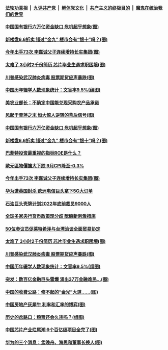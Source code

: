 ####  [法轮功真相](../../../../basic/blob/master/README.md?t=10032102) &nbsp;|&nbsp; [九评共产党](../../../../9ping.md/blob/master/README.md?t=10032102) &nbsp;|&nbsp; [解体党文化](../../../../jtdwh.md/blob/master/README.md?t=10032102)  &nbsp;|&nbsp; [共产主义的终极目的](../../../../gczydzjmd.md/blob/master/README.md?t=10032102) &nbsp;|&nbsp; [魔鬼在统治我们的世界](../../../../mgztzwmdsj.md/blob/master/README.md?t=10032102) 

#### [中国国有银行六万亿资金缺口 危机超乎想象(图)](../pages/p5/948032.md?t=10032102) 

#### [新楼盘6.6折卖 错过“金九” 楼市会有“银十”吗？(图)](../pages/p5/948076.md?t=10032102) 

#### [今年出手73次 李嘉诚父子连续增持长实集团(图)](../pages/p5/948034.md?t=10032102) 

#### [太难了 3小时2千份简历 芯片毕业生遇求职困境(图)](../pages/p5/947981.md?t=10032102) 

#### [川普感染武汉肺炎病毒 股票期货应声暴跌(图)](../pages/p5/947990.md?t=10032102) 

#### [中国历年辍学人数现象统计：文盲率9.5%(组图)](../pages/p5/947950.md?t=10032102) 

#### [美农业部长：不确定中国能兑现采购农产品承诺](../pages/p5/948114.md?t=10032102) 

#### [风起于青萍之末 恒大惊人逆转的背后信号(图)](../pages/p5/948039.md?t=10032102) 

#### [中国国有银行六万亿资金缺口 危机超乎想象(图)](../pages/p5/948032.md?t=10032102) 

#### [新楼盘6.6折卖 错过“金九” 楼市会有“银十”吗？(图)](../pages/p5/948076.md?t=10032102) 

#### [巴菲特投资最重视的指标ROE是什么？](../pages/p5/948037.md?t=10032102) 

#### [歐元區物價擴大下跌 9月CPI降至-0.3%](../pages/p5/948046.md?t=10032102) 

#### [今年出手73次 李嘉诚父子连续增持长实集团(图)](../pages/p5/948034.md?t=10032102) 

#### [华为遭英国封杀 欧洲电信巨头拿下5G大订单](../pages/p5/948010.md?t=10032102) 

#### [石油巨头壳牌计划2022年底前裁员9000人](../pages/p5/948008.md?t=10032102) 

#### [全球多家央行货币政策现分歧 酝酿新刺激措施](../pages/p5/948007.md?t=10032102) 

#### [50位参议员促莱特希泽与台湾洽谈全面贸易协定](../pages/p5/948005.md?t=10032102) 

#### [太难了 3小时2千份简历 芯片毕业生遇求职困境(图)](../pages/p5/947981.md?t=10032102) 

#### [川普感染武汉肺炎病毒 股票期货应声暴跌(图)](../pages/p5/947990.md?t=10032102) 

#### [中国历年辍学人数现象统计：文盲率9.5%(组图)](../pages/p5/947950.md?t=10032102) 

#### [突发：数百亿金融巨头雷爆 涌出37万金融难民…(图)](../pages/p5/947954.md?t=10032102) 

#### [中国的收费公路：修不起的“金光”大道……(图)](../pages/p5/947943.md?t=10032102) 

#### [中国房地产灰犀牛 利率和汇率的博弈(图)](../pages/p5/947923.md?t=10032102) 

#### [历史的岔路口：粮票还会久违吗？(组图)](../pages/p5/947948.md?t=10032102) 

#### [中国芯片产业烂尾潮 6个百亿级项目全完了(图)](../pages/p5/947891.md?t=10032102) 

#### [华为的三个消息：孟晚舟、海思和董事长换人(图)](../pages/p5/947883.md?t=10032102) 

